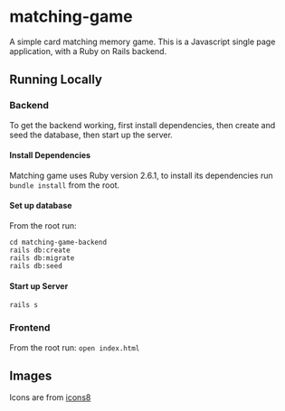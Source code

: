 # matching-game
  A simple card matching memory game. This is a  Javascript single page application, with a Ruby on Rails backend.

## Running Locally

### Backend
To get the backend working, first install dependencies, then create and seed the database, then start up the server.

#### Install Dependencies
Matching game uses Ruby version 2.6.1, to install its dependencies run `bundle install` from the root.

#### Set up database
From the root run:

```
cd matching-game-backend
rails db:create
rails db:migrate
rails db:seed
```

#### Start up Server
`rails s`

### Frontend
From the root run:
`open index.html`

## Images
Icons are from [icons8](https://icons8.com/)
